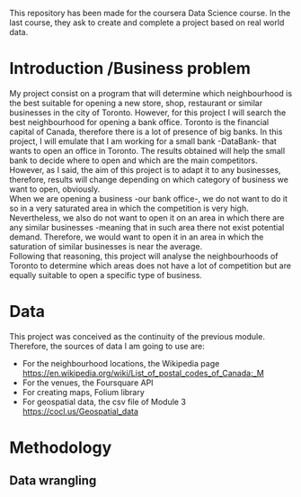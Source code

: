    This repository has been made for the coursera Data Science course. In the last course, they ask to create and complete a project based on real world data.
# Introduction /Business problem
  My project consist on a program that will determine which neighbourhood is the best suitable for opening a new store, shop, restaurant or similar businesses in the city of Toronto. However, for this project I will search the best neighbourhood for opening a bank office. Toronto is the financial capital of Canada, therefore there is a lot of presence of big banks. In this project, I will emulate that I am working for a small bank -DataBank- that wants to open an office in Toronto. The results obtained will help the small bank to decide where to open and which are the main competitors. However, as I said, the aim of this project is to adapt it to any businesses, therefore, results will change depending on which category of business we want to open, obviously. \
  When we are opening a business -our bank office-, we do not want to do it so in a very saturated area in which the competition is very high. Nevertheless, we also do not want to open it on an area in which there are any similar businesses -meaning that in such area there not exist potential demand. Therefore, we would want to open it in an area in which the saturation of similar businesses is near the average.\
  Following that reasoning, this project will analyse the neighbourhoods of Toronto to determine which areas does not have a lot of competition but are equally suitable to open a specific type of business.
# Data
This project was conceived as the continuity of the previous module. Therefore, the sources of data I am going to use are:
  - For the neighbourhood locations, the Wikipedia page https://en.wikipedia.org/wiki/List_of_postal_codes_of_Canada:_M
  - For the venues, the Foursquare API
  - For creating maps, Folium library
  - For geospatial data, the csv file of Module 3 https://cocl.us/Geospatial_data
# Methodology
## Data wrangling
